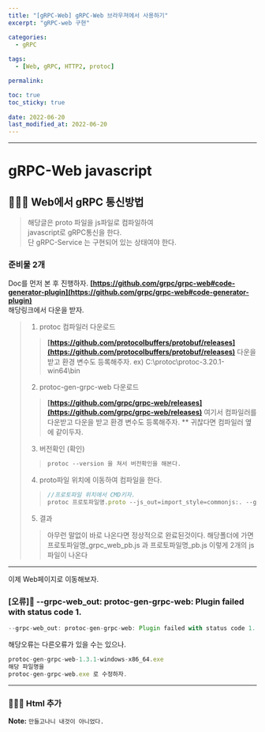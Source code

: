 ```yaml
---
title: "[gRPC-Web] gRPC-Web 브라우져에서 사용하기"
excerpt: "gRPC-web 구현"

categories:
  - gRPC
  
tags:
  - [Web, gRPC, HTTP2, protoc]

permalink: 

toc: true
toc_sticky: true
 
date: 2022-06-20
last_modified_at: 2022-06-20
---
```


---

# gRPC-Web javascript

## 🤷🏻‍♀️ Web에서 gRPC 통신방법

> 해당글은 proto 파일을 js파일로 컴파일하여 <br>
> javascript로 gRPC통신을 한다. <br>
> 단 gRPC-Service 는 구현되어 있는 상태여야 한다.<br>

### 준비물 2개

Doc를 먼저 본 후 진행하자. **[https://github.com/grpc/grpc-web#code-generator-plugin](https://github.com/grpc/grpc-web#code-generator-plugin)** <br>
해당링크에서 다운을 받자. <br>

> 1. protoc 컴파일러 다운로드
>> **[https://github.com/protocolbuffers/protobuf/releases](https://github.com/protocolbuffers/protobuf/releases)** 
>> 다운을 받고 환경 변수도 등록해주자.
>> ex) C:\protoc\protoc-3.20.1-win64\bin
> 2. protoc-gen-grpc-web 다운로드
>> **[https://github.com/grpc/grpc-web/releases](https://github.com/grpc/grpc-web/releases)** 여기서 컴파일러를 다운받고
>> 다운을 받고 환경 변수도 등록해주자.
>> ** 귀찮다면 컴파일러 옆에 같이두자.
> 3. 버전확인 (확인)
>> ```js
>> protoc --version 을 쳐서 버전확인을 해본다.
>> ```
> 4. proto파일 위치에 이동하여 컴파일을 한다.
>> ```js
>> //프로토파일 위치에서 CMD키자.
>> protoc 프로토파일명.proto --js_out=import_style=commonjs:. --grpc-web_out=import_style=commonjs,mode=grpcwebtext:.
>> ```
> 5. 결과
>> 아무런 말없이 바로 나온다면 정상적으로 완료된것이다.
>> 해당폴더에 가면 
>> 프로토파일명_grpc_web_pb.js 과
>> 프로토파일명_pb.js
>> 이렇게 2개의 js파일이 나온다


---

이제 Web페이지로 이동해보자.

### [오류]😬 --grpc-web_out: protoc-gen-grpc-web: Plugin failed with status code 1.

```js
--grpc-web_out: protoc-gen-grpc-web: Plugin failed with status code 1.
``` 

해당오류는 다른오류가 있을 수는 있으나.

```js
protoc-gen-grpc-web-1.3.1-windows-x86_64.exe
해당 파일명을
protoc-gen-grpc-web.exe 로 수정하자.
```

---

### 🤷🏻‍♀️ Html 추가



**Note:** `만들고나니 내것이 아니었다.` 